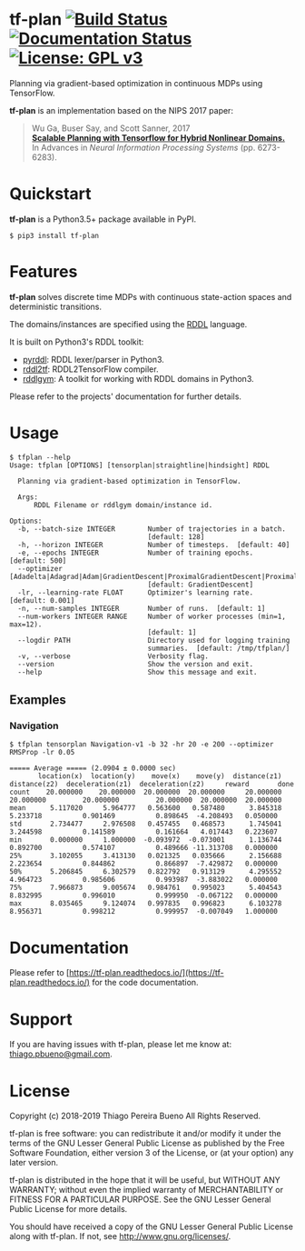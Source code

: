 # tf-plan [![Build Status](https://travis-ci.org/thiagopbueno/tf-plan.svg?branch=master)](https://travis-ci.org/thiagopbueno/tf-plan) [![Documentation Status](https://readthedocs.org/projects/tf-plan/badge/?version=latest)](https://tf-plan.readthedocs.io/en/latest/?badge=latest) [![License: GPL v3](https://img.shields.io/badge/License-GPL%20v3-blue.svg)](https://github.com/thiagopbueno/tf-plan/blob/master/LICENSE)

Planning via gradient-based optimization in continuous MDPs using TensorFlow.

**tf-plan** is an implementation based on the NIPS 2017 paper:

> Wu Ga, Buser Say, and Scott Sanner, 2017<br>
> **[Scalable Planning with Tensorflow for Hybrid Nonlinear Domains.](http://papers.nips.cc/paper/7207-scalable-planning-with-tensorflow-for-hybrid-nonlinear-domains.pdf)**<br>
> In Advances in *Neural Information Processing Systems* (pp. 6273-6283).


# Quickstart

**tf-plan** is a Python3.5+ package available in PyPI.

```text
$ pip3 install tf-plan
```

# Features

**tf-plan** solves discrete time MDPs with continuous state-action spaces and deterministic transitions.

The domains/instances are specified using the [RDDL](http://users.cecs.anu.edu.au/~ssanner/IPPC_2011/RDDL.pdf) language.

It is built on Python3's RDDL toolkit:

- [pyrddl](https://github.com/thiagopbueno/pyrddl): RDDL lexer/parser in Python3.
- [rddl2tf](https://github.com/thiagopbueno/rddl2tf): RDDL2TensorFlow compiler.
- [rddlgym](https://github.com/thiagopbueno/rddlgym): A toolkit for working with RDDL domains in Python3.

Please refer to the projects' documentation for further details.


# Usage

```text
$ tfplan --help
Usage: tfplan [OPTIONS] [tensorplan|straightline|hindsight] RDDL

  Planning via gradient-based optimization in TensorFlow.

  Args:
      RDDL Filename or rddlgym domain/instance id.

Options:
  -b, --batch-size INTEGER        Number of trajectories in a batch.
                                  [default: 128]
  -h, --horizon INTEGER           Number of timesteps.  [default: 40]
  -e, --epochs INTEGER            Number of training epochs.  [default: 500]
  --optimizer [Adadelta|Adagrad|Adam|GradientDescent|ProximalGradientDescent|ProximalAdagrad|RMSProp]
                                  [default: GradientDescent]
  -lr, --learning-rate FLOAT      Optimizer's learning rate.  [default: 0.001]
  -n, --num-samples INTEGER       Number of runs.  [default: 1]
  --num-workers INTEGER RANGE     Number of worker processes (min=1, max=12).
                                  [default: 1]
  --logdir PATH                   Directory used for logging training
                                  summaries.  [default: /tmp/tfplan/]
  -v, --verbose                   Verbosity flag.
  --version                       Show the version and exit.
  --help                          Show this message and exit.
```

## Examples

### Navigation

```text
$ tfplan tensorplan Navigation-v1 -b 32 -hr 20 -e 200 --optimizer RMSProp -lr 0.05

===== Average ===== (2.0904 ± 0.0000 sec)
       location(x)  location(y)    move(x)    move(y)  distance(z1)  distance(z2)  deceleration(z1)  deceleration(z2)     reward       done
count    20.000000    20.000000  20.000000  20.000000     20.000000     20.000000         20.000000         20.000000  20.000000  20.000000
mean      5.117020     5.964777   0.563600   0.587480      3.845318      5.233718          0.901469          0.898645  -4.208493   0.050000
std       2.734477     2.976508   0.457455   0.468573      1.745041      3.244598          0.141589          0.161664   4.017443   0.223607
min       0.000000     1.000000  -0.093972  -0.073001      1.136744      0.892700          0.574107          0.489666 -11.313708   0.000000
25%       3.102055     3.413130   0.021325   0.035666      2.156688      2.223654          0.844862          0.866897  -7.429872   0.000000
50%       5.206845     6.302579   0.822792   0.913129      4.295552      4.964723          0.985606          0.993987  -3.883022   0.000000
75%       7.966873     9.005674   0.984761   0.995023      5.404543      8.832995          0.996010          0.999950  -0.067122   0.000000
max       8.035465     9.124074   0.997835   0.996823      6.103278      8.956371          0.998212          0.999957  -0.007049   1.000000
```

# Documentation

Please refer to [https://tf-plan.readthedocs.io/](https://tf-plan.readthedocs.io/) for the code documentation.

# Support

If you are having issues with tf-plan, please let me know at: [thiago.pbueno@gmail.com](mailto://thiago.pbueno@gmail.com).

# License

Copyright (c) 2018-2019 Thiago Pereira Bueno All Rights Reserved.

tf-plan is free software: you can redistribute it and/or modify it
under the terms of the GNU Lesser General Public License as published by
the Free Software Foundation, either version 3 of the License, or (at
your option) any later version.

tf-plan is distributed in the hope that it will be useful, but
WITHOUT ANY WARRANTY; without even the implied warranty of
MERCHANTABILITY or FITNESS FOR A PARTICULAR PURPOSE. See the GNU Lesser
General Public License for more details.

You should have received a copy of the GNU Lesser General Public License
along with tf-plan. If not, see http://www.gnu.org/licenses/.
